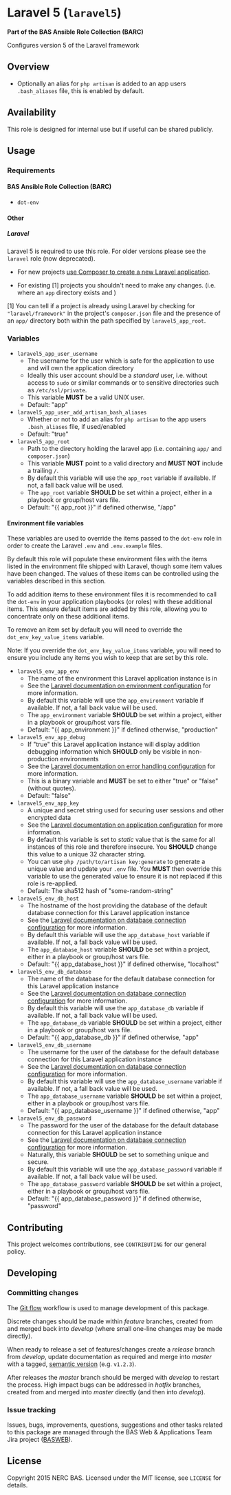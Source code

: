 # Laravel 5 (`laravel5`)

**Part of the BAS Ansible Role Collection (BARC)**

Configures version 5 of the Laravel framework

## Overview

* Optionally an alias for `php artisan` is added to an app users `.bash_aliases` file, this is enabled by default.

## Availability

This role is designed for internal use but if useful can be shared publicly.

## Usage

### Requirements

#### BAS Ansible Role Collection (BARC)

* `dot-env`

#### Other

##### Laravel

Laravel 5 is required to use this role. For older versions please see the `laravel` role (now deprecated).

* For new projects [use Composer to create a new Laravel application](http://laravel.com/docs/5.0/installation).

* For existing [1] projects you shouldn't need to make any changes. (i.e. where an `app` directory exists and )

[1] You can tell if a project is already using Laravel by checking for `"laravel/framework"` in the project's `composer.json` file and the presence of an `app/` directory both within the path specified by `laravel5_app_root`.

### Variables

* `laravel5_app_user_username`
    * The username for the user which is safe for the application to use and will own the application directory
    * Ideally this user account should be a *standard* user, i.e. without access to `sudo` or similar commands or to sensitive directories such as `/etc/ssl/private`.
    * This variable **MUST** be a valid UNIX user.
    * Default: "app"
* `laravel5_app_user_add_artisan_bash_aliases`
    * Whether or not to add an alias for `php artisan` to the app users `.bash_aliases` file, if used/enabled
    * Default: "true"
* `laravel5_app_root`
    * Path to the directory holding the laravel app (i.e. containing `app/` and `composer.json`)
    * This variable **MUST** point to a valid directory and **MUST NOT** include a trailing `/`.
    * By default this variable will use the `app_root` variable if available. If not, a fall back value will be used.
    * The `app_root` variable **SHOULD** be set within a project, either in a playbook or group/host vars file.
    * Default: "{{ app_root }}" if defined otherwise, "/app"

#### Environment file variables

These variables are used to override the items passed to the `dot-env` role in order to create the Laravel `.env` and `.env.example` files.

By default this role will populate these environment files with the items listed in the environment file shipped with Laravel, though some item values have been changed. The values of these items can be controlled using the variables described in this section. 

To add addition items to these environment files it is recommended to call the `dot-env` in your application playbooks (or roles) with these additional items. This ensure default items are added by this role, allowing you to concentrate only on these additional items.

To remove an item set by default you will need to override the `dot_env_key_value_items` variable.

Note: If you override the `dot_env_key_value_items` variable, you will need to ensure you include any items you wish to keep that are set by this role.

* `laravel5_env_app_env`
    * The name of the environment this Laravel application instance is in
    * See the [Laravel documentation on environment configuration](http://laravel.com/docs/5.0/configuration#environment-configuration) for more information.
    * By default this variable will use the `app_environment` variable if available. If not, a fall back value will be used.
    * The `app_environment` variable **SHOULD** be set within a project, either in a playbook or group/host vars file.
    * Default: "{{ app_environment }}" if defined otherwise, "production"
* `laravel5_env_app_debug`
    * If "true" this Laravel application instance will display addition debugging information which **SHOULD** only be visible in non-production environments
    * See the [Laravel documentation on error handling configuration](http://laravel.com/docs/5.0/errors#configuration) for more information.
    * This is a binary variable and **MUST** be set to either "true" or "false" (without quotes).
    * Default: "false"
* `laravel5_env_app_key`
    * A unique and secret string used for securing user sessions and other encrypted data
    * See the [Laravel documentation on application configuration](http://laravel.com/docs/master#configuration) for more information.
    * By default this variable is set to *static* value that is the same for all instances of this role and therefore insecure. You **SHOULD** change this value to a unique 32 character string.
    * You can use `php /path/to/artisan key:generate` to generate a unique value and update your `.env` file. You **MUST** then override this variable to use the generated value to ensure it is not replaced if this role is re-applied.
    * Default: The sha512 hash of "some-random-string"
* `laravel5_env_db_host`
    * The hostname of the host providing the database of the default database connection for this Laravel application instance
    * See the [Laravel documentation on database connection configuration](http://laravel.com/docs/master/database) for more information.
    * By default this variable will use the `app_database_host` variable if available. If not, a fall back value will be used.
    * The `app_database_host` variable **SHOULD** be set within a project, either in a playbook or group/host vars file.
    * Default: "{{ app_database_host }}" if defined otherwise, "localhost"
* `laravel5_env_db_database`
    * The name of the database for the default database connection for this Laravel application instance
    * See the [Laravel documentation on database connection configuration](http://laravel.com/docs/master/database) for more information.
    * By default this variable will use the `app_database_db` variable if available. If not, a fall back value will be used.
    * The `app_database_db` variable **SHOULD** be set within a project, either in a playbook or group/host vars file.
    * Default: "{{ app_database_db }}" if defined otherwise, "app"
* `laravel5_env_db_username`
    * The username for the user of the database for the default database connection for this Laravel application instance
    * See the [Laravel documentation on database connection configuration](http://laravel.com/docs/master/database) for more information.
    * By default this variable will use the `app_database_username` variable if available. If not, a fall back value will be used.
    * The `app_database_username` variable **SHOULD** be set within a project, either in a playbook or group/host vars file.
    * Default: "{{ app_database_username }}" if defined otherwise, "app"
* `laravel5_env_db_password`
    * The password for the user of the database for the default database connection for this Laravel application instance
    * See the [Laravel documentation on database connection configuration](http://laravel.com/docs/master/database) for more information.
    * Naturally, this variable **SHOULD** be set to something unique and secure.
    * By default this variable will use the `app_database_password` variable if available. If not, a fall back value will be used.
    * The `app_database_password` variable **SHOULD** be set within a project, either in a playbook or group/host vars file.
    * Default: "{{ app_database_password }}" if defined otherwise, "password"

## Contributing

This project welcomes contributions, see `CONTRIBUTING` for our general policy.

## Developing

### Committing changes

The [Git flow](https://www.atlassian.com/git/tutorials/comparing-workflows/gitflow-workflow/) workflow is used to manage development of this package.

Discrete changes should be made within *feature* branches, created from and merged back into *develop* (where small one-line changes may be made directly).

When ready to release a set of features/changes create a *release* branch from *develop*, update documentation as required and merge into *master* with a tagged, [semantic version](http://semver.org/) (e.g. `v1.2.3`).

After releases the *master* branch should be merged with *develop* to restart the process. High impact bugs can be addressed in *hotfix* branches, created from and merged into *master* directly (and then into *develop*).

### Issue tracking

Issues, bugs, improvements, questions, suggestions and other tasks related to this package are managed through the BAS Web & Applications Team Jira project ([BASWEB](https://jira.ceh.ac.uk/browse/BASWEB)).

## License

Copyright 2015 NERC BAS. Licensed under the MIT license, see `LICENSE` for details.
